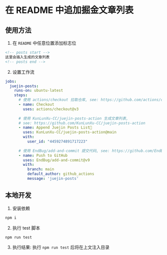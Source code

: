 # 在 README 中追加掘金文章列表


## 使用方法

1. 在 `README` 中任意位置添加标志位

```markdown
<!-- posts start -->
这里会插入生成的文章列表
<!-- posts end -->
```

2. 设置工作流

```yaml
jobs:
  juejin-posts:
    runs-on: ubuntu-latest
    steps:
      # 使用 actions/checkout 拉取仓库, see: https://github.com/actions/checkout
      - name: Checkout
        uses: actions/checkout@v3
        
      # 使用 KunLunXu-CC/juejin-posts-action 生成文章列表, 
      # see: https://github.com/KunLunXu-CC/juejin-posts-action
      - name: Append Juejin Posts List🔧
        uses: KunLunXu-CC/juejin-posts-action@main
        with: 
          user_id: "4459274891717223"
  
      # 使用 EndBug/add-and-commit 提交代码, see: https://github.com/EndBug/add-and-commit
      - name: Push to GitHub
        uses: EndBug/add-and-commit@v9
        with:
          branch: main
          default_author: github_actions
          message: 'juejin-posts'
```

## 本地开发

1. 安装依赖

```sh
npm i
```

2. 执行 test 脚本

```sh
npm run test
```

3. 执行结果: 执行 `npm run test` 后将在上文注入目录

